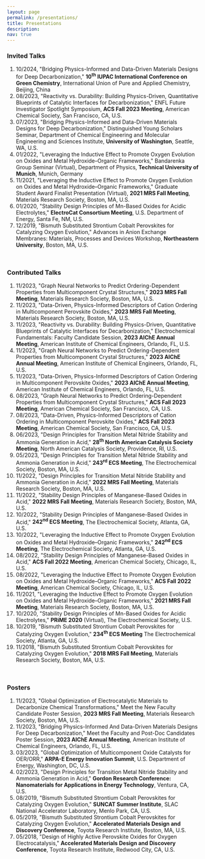 ```yaml
---
layout: page
permalink: /presentations/
title: Presentations
description:
nav: true
---
```


### Invited Talks

1. 10/2024, "Bridging Physics-Informed and Data-Driven Materials Designs for Deep Decarbonization," **10<sup>th</sup> IUPAC International Conference on Green Chemistry**, International Union of Pure and Applied Chemistry, Beijing, China
1. 08/2023, "Reactivity vs. Durability: Building Physics-Driven, Quantitative Blueprints of Catalytic Interfaces for Decarbonization," ENFL Future Investigator Spotlight Symposium, **ACS Fall 2023 Meeting**, American Chemical Society, San Francisco, CA, U.S.
1. 07/2023, "Bridging Physics-Informed and Data-Driven Materials Designs for Deep Decarbonization," Distinguished Young Scholars Seminar, Department of Chemical Engineering and Molecular Engineering and Sciences Institute, **University of Washington**, Seattle, WA, U.S.
1. 01/2022, "Leveraging the Inductive Effect to Promote Oxygen Evolution on Oxides and Metal Hydroxide–Organic Frameworks," Bandarenka Group Seminar (Virtual), Department of Physics, **Technical University of Munich**, Munich, Germany
1. 11/2021, "Leveraging the Inductive Effect to Promote Oxygen Evolution on Oxides and Metal Hydroxide–Organic Frameworks," Graduate Student Award Finalist Presentation (Virtual), **2021 MRS Fall Meeting**, Materials Research Society, Boston, MA, U.S.
1. 01/2020, "Stability Design Principles of Mn-Based Oxides for Acidic Electrolytes," **ElectroCat Consortium Meeting**, U.S. Department of Energy, Santa Fe, NM, U.S.
1. 12/2019, "Bismuth Substituted Strontium Cobalt Perovskites for Catalyzing Oxygen Evolution," Advances in Anion Exchange Membranes: Materials, Processes and Devices Workshop, **Northeastern University**, Boston, MA, U.S.

<br>

### Contributed Talks

1. 11/2023, "Graph Neural Networks to Predict Ordering-Dependent Properties from Multicomponent Crystal Structures," **2023 MRS Fall Meeting**, Materials Research Society, Boston, MA, U.S.
1. 11/2023, "Data-Driven, Physics-Informed Descriptors of Cation Ordering in Multicomponent Perovskite Oxides," **2023 MRS Fall Meeting**, Materials Research Society, Boston, MA, U.S.
1. 11/2023, "Reactivity vs. Durability: Building Physics-Driven, Quantitative Blueprints of Catalytic Interfaces for Decarbonization," Electrochemical Fundamentals: Faculty Candidate Session, **2023 AIChE Annual Meeting**, American Institute of Chemical Engineers, Orlando, FL, U.S.
1. 11/2023, "Graph Neural Networks to Predict Ordering-Dependent Properties from Multicomponent Crystal Structures," **2023 AIChE Annual Meeting**, American Institute of Chemical Engineers, Orlando, FL, U.S.
1. 11/2023, "Data-Driven, Physics-Informed Descriptors of Cation Ordering in Multicomponent Perovskite Oxides," **2023 AIChE Annual Meeting**, American Institute of Chemical Engineers, Orlando, FL, U.S.
1. 08/2023, "Graph Neural Networks to Predict Ordering-Dependent Properties from Multicomponent Crystal Structures," **ACS Fall 2023 Meeting**, American Chemical Society, San Francisco, CA, U.S.
1. 08/2023, "Data-Driven, Physics-Informed Descriptors of Cation Ordering in Multicomponent Perovskite Oxides," **ACS Fall 2023 Meeting**, American Chemical Society, San Francisco, CA, U.S.
1. 06/2023, "Design Principles for Transition Metal Nitride Stability and Ammonia Generation in Acid," **28<sup>th</sup> North American Catalysis Society Meeting**, North American Catalysis Society, Providence, RI, U.S.
1. 05/2023, "Design Principles for Transition Metal Nitride Stability and Ammonia Generation in Acid," **243<sup>rd</sup> ECS Meeting**, The Electrochemical Society, Boston, MA, U.S.
1. 11/2022, "Design Principles for Transition Metal Nitride Stability and Ammonia Generation in Acid," **2022 MRS Fall Meeting**, Materials Research Society, Boston, MA, U.S.
1. 11/2022, "Stability Design Principles of Manganese-Based Oxides in Acid," **2022 MRS Fall Meeting**, Materials Research Society, Boston, MA, U.S.
1. 10/2022, "Stability Design Principles of Manganese-Based Oxides in Acid," **242<sup>nd</sup> ECS Meeting**, The Electrochemical Society, Atlanta, GA, U.S.
1. 10/2022, "Leveraging the Inductive Effect to Promote Oxygen Evolution on Oxides and Metal Hydroxide–Organic Frameworks," **242<sup>nd</sup> ECS Meeting**, The Electrochemical Society, Atlanta, GA, U.S.
1. 08/2022, "Stability Design Principles of Manganese-Based Oxides in Acid," **ACS Fall 2022 Meeting**, American Chemical Society, Chicago, IL, U.S.
1. 08/2022, "Leveraging the Inductive Effect to Promote Oxygen Evolution on Oxides and Metal Hydroxide–Organic Frameworks," **ACS Fall 2022 Meeting**, American Chemical Society, Chicago, IL, U.S.
1. 11/2021, "Leveraging the Inductive Effect to Promote Oxygen Evolution on Oxides and Metal Hydroxide–Organic Frameworks," **2021 MRS Fall Meeting**, Materials Research Society, Boston, MA, U.S.
1. 10/2020, "Stability Design Principles of Mn-Based Oxides for Acidic Electrolytes," **PRiME 2020** (Virtual), The Electrochemical Society, U.S.
1. 10/2019, "Bismuth Substituted Strontium Cobalt Perovskites for Catalyzing Oxygen Evolution," **234<sup>th</sup> ECS Meeting** The Electrochemical Society, Atlanta, GA, U.S.
1. 11/2018, "Bismuth Substituted Strontium Cobalt Perovskites for Catalyzing Oxygen Evolution," **2018 MRS Fall Meeting**, Materials Research Society, Boston, MA, U.S.

<br>

### Posters

1. 11/2023, "Global Optimization of Electrocatalytic Materials to Decarbonize Chemical Transformations," Meet the New Faculty Candidate Poster Session, **2023 MRS Fall Meeting**, Materials Research Society, Boston, MA, U.S.
1. 11/2023, "Bridging Physics-Informed And Data-Driven Materials Designs For Deep Decarbonization," Meet the Faculty and Post-Doc Candidates Poster Session, **2023 AIChE Annual Meeting**, American Institute of Chemical Engineers, Orlando, FL, U.S.
1. 03/2023, "Global Optimization of Multicomponent Oxide Catalysts for OER/ORR," **ARPA-E Energy Innovation Summit**, U.S. Department of Energy, Washington, DC, U.S.
1. 02/2023, "Design Principles for Transition Metal Nitride Stability and Ammonia Generation in Acid," **Gordon Research Conference: Nanomaterials for Applications in Energy Technology**, Ventura, CA, U.S.
1. 08/2019, "Bismuth Substituted Strontium Cobalt Perovskites for Catalyzing Oxygen Evolution," **SUNCAT Summer Institute**, SLAC National Accelerator Laboratory, Menlo Park, CA, U.S.
1. 05/2019, "Bismuth Substituted Strontium Cobalt Perovskites for Catalyzing Oxygen Evolution," **Accelerated Materials Design and Discovery Conference**, Toyota Research Institute, Boston, MA, U.S.
1. 05/2018, "Design of Highly Active Perovskite Oxides for Oxygen Electrocatalysis," **Accelerated Materials Design and Discovery Conference**, Toyota Research Institute, Redwood City, CA, U.S.
